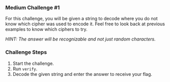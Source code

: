 ### Medium Challenge #1
For this challenge, you will be given a string to decode where you do not know which cipher was used to encode it. Feel free to look back at previous examples to know which ciphers to try.

*HINT: The answer will be recognizable and not just random characters.*

### Challenge Steps
1. Start the challenge.
2. Run `verify`.
3. Decode the given string and enter the answer to receive your flag.